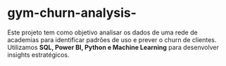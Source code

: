 # gym-churn-analysis-
Este projeto tem como objetivo analisar os dados de uma rede de academias para identificar padrões de uso e prever o churn de clientes. Utilizamos **SQL, Power BI, Python e Machine Learning** para desenvolver insights estratégicos.  
